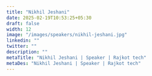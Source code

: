 ```yaml
---
title: "Nikhil Jeshani"
date: 2025-02-19T10:53:25+05:30
draft: false
width: 12
image: "/images/speakers/nikhil-jeshani.jpg"
linkedin: ""
twitter: ""
description: ""
metaTitle: "Nikhil Jeshani | Speaker | Rajkot tech"
metaDes: "Nikhil Jeshani | Speaker | Rajkot tech"
---
```

